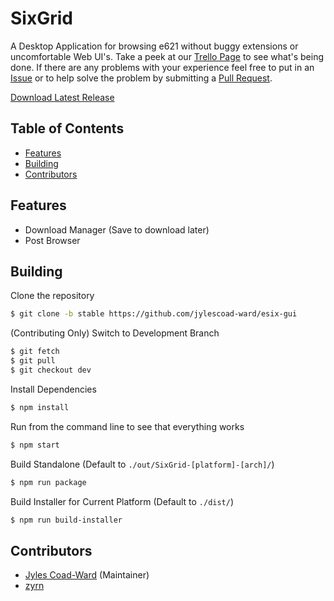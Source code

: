 # SixGrid
A Desktop Application for browsing e621 without buggy extensions or uncomfortable Web UI's. Take a peek at our [Trello Page](https://trello.com/b/2gfzCZg5/sixgrid) to see what's being done. If there are any problems with your experience feel free to put in an [Issue](https://github.com/jylescoad-ward/esix-gui/issues) or to help solve the problem by submitting a [Pull Request](https://github.com/jylescoad-ward/esix-gui/pulls).

[Download Latest Release](https://github.com/jylescoad-ward/esix-gui/releases)

## Table of Contents
- [Features](#Features)
- [Building](#Building)
- [Contributors](#Contributors)

## Features
- Download Manager (Save to download later)
- Post Browser

## Building
Clone the repository
```sh
$ git clone -b stable https://github.com/jylescoad-ward/esix-gui
```

(Contributing Only) Switch to Development Branch
```sh
$ git fetch
$ git pull
$ git checkout dev
```

Install Dependencies
```sh
$ npm install
```

Run from the command line to see that everything works
```sh
$ npm start
```


Build Standalone (Default to `./out/SixGrid-[platform]-[arch]/`)
```sh
$ npm run package
```

Build Installer for Current Platform (Default to `./dist/`)
```sh
$ npm run build-installer
```

## Contributors
- [Jyles Coad-Ward](https://github.com/jylescoad-ward) (Maintainer)
- [zyrn](https://github.com/zyme-xd)
